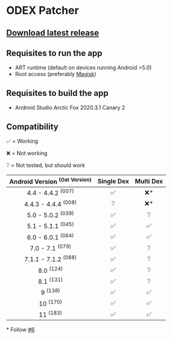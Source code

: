 # ODEX Patcher

<!--
The ART runtime was first introduced in Android 4.4 as an opt-in experimental option, you could enabled it through Developer options.
Since Android 5.0 it became the standard runtime.

The difference between Dalvik and the ART runtime is that Dalvik is JIT and ART is AOT.
-->

## [Download latest release](https://github.com/giacomoferretti/odex-patcher/releases/latest)

## Requisites to run the app

* ART runtime (default on devices running Android >5.0)
* Root access (preferably [Magisk](https://github.com/topjohnwu/Magisk))

## Requisites to build the app

* Android Studio Arctic Fox 2020.3.1 Canary 2

## Compatibility

✅ = Working

❌ = Not working

❔ = Not tested, but should work

| Android Version <sup>(Oat Version)</sup> | Single Dex | Multi Dex |
|:-:|:-:|:-:|
| 4.4 - 4.4.2 <sup>(007)</sup>   | ✅ | ❌* |
| 4.4.3 - 4.4.4 <sup>(008)</sup> | ❔ | ❌* |
| 5.0 - 5.0.2 <sup>(039)</sup>   | ✅ | ❔ |
| 5.1 - 5.1.1 <sup>(045)</sup>   | ✅ | ✅ |
| 6.0 - 6.0.1 <sup>(064)</sup>   | ✅ | ✅ |
| 7.0 - 7.1 <sup>(079)</sup>     | ✅ | ❔ |
| 7.1.1 - 7.1.2 <sup>(088)</sup> | ✅ | ❔ |
| 8.0 <sup>(124)</sup>           | ✅ | ❔ |
| 8.1 <sup>(131)</sup>           | ✅ | ❔ |
| 9 <sup>(138)</sup>             | ✅ | ✅ |
| 10 <sup>(170)</sup>            | ✅ | ✅ |
| 11 <sup>(183)</sup>            | ✅ | ✅ |

\* Follow [#6](https://github.com/giacomoferretti/odex-patcher/issues/6)